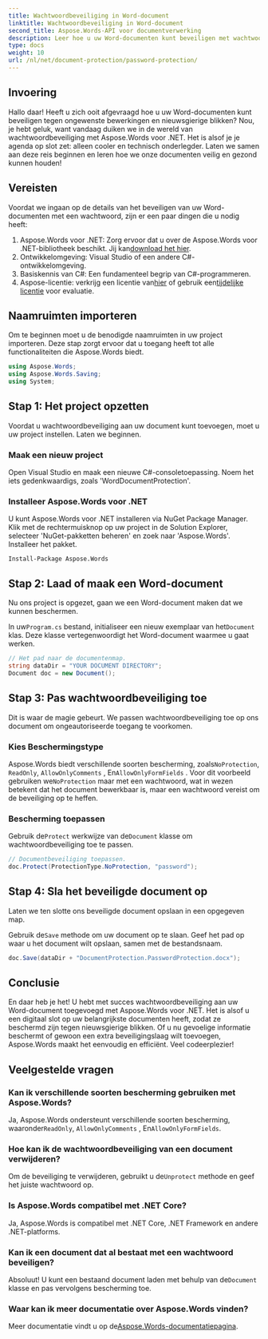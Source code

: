 ```yaml
---
title: Wachtwoordbeveiliging in Word-document
linktitle: Wachtwoordbeveiliging in Word-document
second_title: Aspose.Words-API voor documentverwerking
description: Leer hoe u uw Word-documenten kunt beveiligen met wachtwoordbeveiliging met Aspose.Words voor .NET in deze gedetailleerde stapsgewijze handleiding.
type: docs
weight: 10
url: /nl/net/document-protection/password-protection/
---
```

## Invoering

Hallo daar! Heeft u zich ooit afgevraagd hoe u uw Word-documenten kunt beveiligen tegen ongewenste bewerkingen en nieuwsgierige blikken? Nou, je hebt geluk, want vandaag duiken we in de wereld van wachtwoordbeveiliging met Aspose.Words voor .NET. Het is alsof je je agenda op slot zet: alleen cooler en technisch onderlegder. Laten we samen aan deze reis beginnen en leren hoe we onze documenten veilig en gezond kunnen houden!

## Vereisten

Voordat we ingaan op de details van het beveiligen van uw Word-documenten met een wachtwoord, zijn er een paar dingen die u nodig heeft:

1. Aspose.Words voor .NET: Zorg ervoor dat u over de Aspose.Words voor .NET-bibliotheek beschikt. Jij kan[download het hier](https://releases.aspose.com/words/net/).
2. Ontwikkelomgeving: Visual Studio of een andere C#-ontwikkelomgeving.
3. Basiskennis van C#: Een fundamenteel begrip van C#-programmeren.
4.  Aspose-licentie: verkrijg een licentie van[hier](https://purchase.aspose.com/buy) of gebruik een[tijdelijke licentie](https://purchase.aspose.com/temporary-license/) voor evaluatie.

## Naamruimten importeren

Om te beginnen moet u de benodigde naamruimten in uw project importeren. Deze stap zorgt ervoor dat u toegang heeft tot alle functionaliteiten die Aspose.Words biedt.

```csharp
using Aspose.Words;
using Aspose.Words.Saving;
using System;
```

## Stap 1: Het project opzetten

Voordat u wachtwoordbeveiliging aan uw document kunt toevoegen, moet u uw project instellen. Laten we beginnen.

### Maak een nieuw project

Open Visual Studio en maak een nieuwe C#-consoletoepassing. Noem het iets gedenkwaardigs, zoals 'WordDocumentProtection'.

### Installeer Aspose.Words voor .NET

U kunt Aspose.Words voor .NET installeren via NuGet Package Manager. Klik met de rechtermuisknop op uw project in de Solution Explorer, selecteer 'NuGet-pakketten beheren' en zoek naar 'Aspose.Words'. Installeer het pakket.

```shell
Install-Package Aspose.Words
```

## Stap 2: Laad of maak een Word-document

Nu ons project is opgezet, gaan we een Word-document maken dat we kunnen beschermen.

 In uw`Program.cs` bestand, initialiseer een nieuw exemplaar van het`Document` klas. Deze klasse vertegenwoordigt het Word-document waarmee u gaat werken.

```csharp
// Het pad naar de documentenmap.
string dataDir = "YOUR DOCUMENT DIRECTORY";
Document doc = new Document();
```

## Stap 3: Pas wachtwoordbeveiliging toe

Dit is waar de magie gebeurt. We passen wachtwoordbeveiliging toe op ons document om ongeautoriseerde toegang te voorkomen.

### Kies Beschermingstype

 Aspose.Words biedt verschillende soorten bescherming, zoals`NoProtection`, `ReadOnly`, `AllowOnlyComments` , En`AllowOnlyFormFields` . Voor dit voorbeeld gebruiken we`NoProtection` maar met een wachtwoord, wat in wezen betekent dat het document bewerkbaar is, maar een wachtwoord vereist om de beveiliging op te heffen.

### Bescherming toepassen

 Gebruik de`Protect` werkwijze van de`Document` klasse om wachtwoordbeveiliging toe te passen. 

```csharp
// Documentbeveiliging toepassen.
doc.Protect(ProtectionType.NoProtection, "password");
```

## Stap 4: Sla het beveiligde document op

Laten we ten slotte ons beveiligde document opslaan in een opgegeven map.


 Gebruik de`Save` methode om uw document op te slaan. Geef het pad op waar u het document wilt opslaan, samen met de bestandsnaam.

```csharp
doc.Save(dataDir + "DocumentProtection.PasswordProtection.docx");
```

## Conclusie

En daar heb je het! U hebt met succes wachtwoordbeveiliging aan uw Word-document toegevoegd met Aspose.Words voor .NET. Het is alsof u een digitaal slot op uw belangrijkste documenten heeft, zodat ze beschermd zijn tegen nieuwsgierige blikken. Of u nu gevoelige informatie beschermt of gewoon een extra beveiligingslaag wilt toevoegen, Aspose.Words maakt het eenvoudig en efficiënt. Veel codeerplezier!

## Veelgestelde vragen

### Kan ik verschillende soorten bescherming gebruiken met Aspose.Words?

 Ja, Aspose.Words ondersteunt verschillende soorten bescherming, waaronder`ReadOnly`, `AllowOnlyComments` , En`AllowOnlyFormFields`.

### Hoe kan ik de wachtwoordbeveiliging van een document verwijderen?

 Om de beveiliging te verwijderen, gebruikt u de`Unprotect` methode en geef het juiste wachtwoord op.

### Is Aspose.Words compatibel met .NET Core?

Ja, Aspose.Words is compatibel met .NET Core, .NET Framework en andere .NET-platforms.

### Kan ik een document dat al bestaat met een wachtwoord beveiligen?

 Absoluut! U kunt een bestaand document laden met behulp van de`Document` klasse en pas vervolgens bescherming toe.

### Waar kan ik meer documentatie over Aspose.Words vinden?

Meer documentatie vindt u op de[Aspose.Words-documentatiepagina](https://reference.aspose.com/words/net/).
